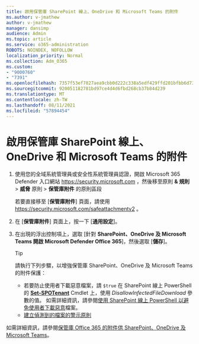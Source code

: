 ```yaml
---
title: 啟用保管庫 SharePoint 線上、OneDrive 和 Microsoft Teams 的附件
ms.author: v-jmathew
author: v-jmathew
manager: dansimp
audience: Admin
ms.topic: article
ms.service: o365-administration
ROBOTS: NOINDEX, NOFOLLOW
localization_priority: Normal
ms.collection: Adm_O365
ms.custom:
- "9000760"
- "7391"
ms.openlocfilehash: 7357f53ef7827aea9cbb0d222c338a5edf429ffd201bfbb6d7307b3d446fdae2
ms.sourcegitcommit: 920051182781bd97ce4d4d6fbd268cb37b84d239
ms.translationtype: MT
ms.contentlocale: zh-TW
ms.lasthandoff: 08/11/2021
ms.locfileid: "57894454"
---
```

# <a name="enable-safe-attachments-for-sharepoint-online-onedrive-and-microsoft-teams"></a>啟用保管庫 SharePoint 線上、OneDrive 和 Microsoft Teams 的附件

1. 使用您的全域系統管理員或安全性系統管理員認證，開啟 Microsoft 365 Defender 入口網站 <https://security.microsoft.com> ，然後移至原則 **& 規則** \> **威脅** 原則 \> **保管庫附件** 的原則區段

   若要直接移至 [**保管庫附件**] 頁面，請使用 <https://security.microsoft.com/safeattachmentv2> 。

2. 在 [**保管庫附件**] 頁面上，按一下 [**通用設定**]。
3. 在出現的浮出控制項上，選取 [針對 **SharePoint、OneDrive 及 Microsoft Teams 開啟 Microsoft Defender Office 365**]，然後選取 [**儲存**]。

    > [!TIP]
    >
    > 請執行下列步驟，以增強保管庫 SharePoint、OneDrive 及 Microsoft Teams 的附件保護：
    >
    > - 若要防止使用者下載惡意檔案，請 `$true` 在 SharePoint 線上 PowerShell 的 **[Set-SPOTenant](https://docs.microsoft.com/powershell/module/sharepoint-online/Set-SPOTenant)** Cmdlet 上，使用 *DisallowInfectedFileDownload* 參數的值。 如需詳細資訊，請參閱[使用 SharePoint 線上 PowerShell 以避免使用者下載惡意](https://docs.microsoft.com/microsoft-365/security/office-365-security/turn-on-mdo-for-spo-odb-and-teams#step-2-recommended-use-sharepoint-online-powershell-to-prevent-users-from-downloading-malicious-files)檔案。
    > - [建立偵測到的檔案的警示原則](https://docs.microsoft.com/microsoft-365/security/office-365-security/turn-on-mdo-for-spo-odb-and-teams#step-3-recommended-use-the-microsoft-365-defender-portal-to-create-an-alert-policy-for-detected-files)

如需詳細資訊，請參閱[保管庫 Office 365 的附件供 SharePoint、OneDrive 及 Microsoft Teams](https://go.microsoft.com/fwlink/?linkid=2092041)。
